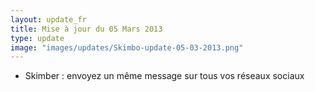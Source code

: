 ```yaml
---
layout: update_fr
title: Mise à jour du 05 Mars 2013
type: update
image: "images/updates/Skimbo-update-05-03-2013.png"
---
```

* Skimber : envoyez un même message sur tous vos réseaux sociaux